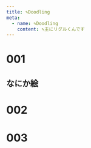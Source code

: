 ```yaml
---
title: ✎Doodling
meta:
  - name: ✎Doodling
    content: ✎主にリグルくんです
---
```

# 001
## なにか絵
# 002
# 003